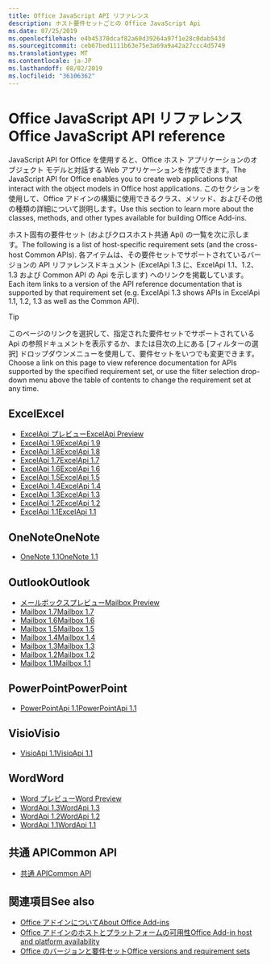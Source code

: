 ```yaml
---
title: Office JavaScript API リファレンス
description: ホスト要件セットごとの Office JavaScript Api
ms.date: 07/25/2019
ms.openlocfilehash: e4b45370dcaf82a60d39264a97f1e28c0dab543d
ms.sourcegitcommit: ceb67bed1111b63e75e3a69a9a42a27ccc4d5749
ms.translationtype: MT
ms.contentlocale: ja-JP
ms.lasthandoff: 08/02/2019
ms.locfileid: "36106362"
---
```

# <a name="office-javascript-api-reference"></a><span data-ttu-id="abfea-103">Office JavaScript API リファレンス</span><span class="sxs-lookup"><span data-stu-id="abfea-103">Office JavaScript API reference</span></span>

<span data-ttu-id="abfea-104">JavaScript API for Office を使用すると、Office ホスト アプリケーションのオブジェクト モデルと対話する Web アプリケーションを作成できます。</span><span class="sxs-lookup"><span data-stu-id="abfea-104">The JavaScript API for Office enables you to create web applications that interact with the object models in Office host applications.</span></span> <span data-ttu-id="abfea-105">このセクションを使用して、Office アドインの構築に使用できるクラス、メソッド、およびその他の種類の詳細について説明します。</span><span class="sxs-lookup"><span data-stu-id="abfea-105">Use this section to learn more about the classes, methods, and other types available for building Office Add-ins.</span></span>

<span data-ttu-id="abfea-106">ホスト固有の要件セット (およびクロスホスト共通 Api) の一覧を次に示します。</span><span class="sxs-lookup"><span data-stu-id="abfea-106">The following is a list of host-specific requirement sets (and the cross-host Common APIs).</span></span> <span data-ttu-id="abfea-107">各アイテムは、その要件セットでサポートされているバージョンの API リファレンスドキュメント (ExcelApi 1.3 に、ExcelApi 1.1、1.2、1.3 および Common API の Api を示します) へのリンクを掲載しています。</span><span class="sxs-lookup"><span data-stu-id="abfea-107">Each item links to a version of the API reference documentation that is supported by that requirement set (e.g. ExcelApi 1.3 shows APIs in ExcelApi 1.1, 1.2, 1.3 as well as the Common API).</span></span>

> [!TIP]
> <span data-ttu-id="abfea-108">このページのリンクを選択して、指定された要件セットでサポートされている Api の参照ドキュメントを表示するか、または目次の上にある [フィルターの選択] ドロップダウンメニューを使用して、要件セットをいつでも変更できます。</span><span class="sxs-lookup"><span data-stu-id="abfea-108">Choose a link on this page to view reference documentation for APIs supported by the specified requirement set, or use the filter selection drop-down menu above the table of contents to change the requirement set at any time.</span></span>

## <a name="excel"></a><span data-ttu-id="abfea-109">Excel</span><span class="sxs-lookup"><span data-stu-id="abfea-109">Excel</span></span>

- [<span data-ttu-id="abfea-110">ExcelApi プレビュー</span><span class="sxs-lookup"><span data-stu-id="abfea-110">ExcelApi Preview</span></span>](/javascript/api/excel?view=excel-js-preview)
- [<span data-ttu-id="abfea-111">ExcelApi 1.9</span><span class="sxs-lookup"><span data-stu-id="abfea-111">ExcelApi 1.9</span></span>](/javascript/api/excel?view=excel-js-1.9)
- [<span data-ttu-id="abfea-112">ExcelApi 1.8</span><span class="sxs-lookup"><span data-stu-id="abfea-112">ExcelApi 1.8</span></span>](/javascript/api/excel?view=excel-js-1.8)
- [<span data-ttu-id="abfea-113">ExcelApi 1.7</span><span class="sxs-lookup"><span data-stu-id="abfea-113">ExcelApi 1.7</span></span>](/javascript/api/excel?view=excel-js-1.7)
- [<span data-ttu-id="abfea-114">ExcelApi 1.6</span><span class="sxs-lookup"><span data-stu-id="abfea-114">ExcelApi 1.6</span></span>](/javascript/api/excel?view=excel-js-1.6)
- [<span data-ttu-id="abfea-115">ExcelApi 1.5</span><span class="sxs-lookup"><span data-stu-id="abfea-115">ExcelApi 1.5</span></span>](/javascript/api/excel?view=excel-js-1.5)
- [<span data-ttu-id="abfea-116">ExcelApi 1.4</span><span class="sxs-lookup"><span data-stu-id="abfea-116">ExcelApi 1.4</span></span>](/javascript/api/excel?view=excel-js-1.4)
- [<span data-ttu-id="abfea-117">ExcelApi 1.3</span><span class="sxs-lookup"><span data-stu-id="abfea-117">ExcelApi 1.3</span></span>](/javascript/api/excel?view=excel-js-1.3)
- [<span data-ttu-id="abfea-118">ExcelApi 1.2</span><span class="sxs-lookup"><span data-stu-id="abfea-118">ExcelApi 1.2</span></span>](/javascript/api/excel?view=excel-js-1.2)
- [<span data-ttu-id="abfea-119">ExcelApi 1.1</span><span class="sxs-lookup"><span data-stu-id="abfea-119">ExcelApi 1.1</span></span>](/javascript/api/excel?view=excel-js-1.1)

## <a name="onenote"></a><span data-ttu-id="abfea-120">OneNote</span><span class="sxs-lookup"><span data-stu-id="abfea-120">OneNote</span></span>

- [<span data-ttu-id="abfea-121">OneNote 1.1</span><span class="sxs-lookup"><span data-stu-id="abfea-121">OneNote 1.1</span></span>](/javascript/api/onenote?view=onenote-js-1.1)

## <a name="outlook"></a><span data-ttu-id="abfea-122">Outlook</span><span class="sxs-lookup"><span data-stu-id="abfea-122">Outlook</span></span>

- [<span data-ttu-id="abfea-123">メールボックスプレビュー</span><span class="sxs-lookup"><span data-stu-id="abfea-123">Mailbox Preview</span></span>](/javascript/api/outlook?view=outlook-js-preview)
- [<span data-ttu-id="abfea-124">Mailbox 1.7</span><span class="sxs-lookup"><span data-stu-id="abfea-124">Mailbox 1.7</span></span>](/javascript/api/outlook?view=outlook-js-1.7)
- [<span data-ttu-id="abfea-125">Mailbox 1.6</span><span class="sxs-lookup"><span data-stu-id="abfea-125">Mailbox 1.6</span></span>](/javascript/api/outlook?view=outlook-js-1.6)
- [<span data-ttu-id="abfea-126">Mailbox 1.5</span><span class="sxs-lookup"><span data-stu-id="abfea-126">Mailbox 1.5</span></span>](/javascript/api/outlook?view=outlook-js-1.5)
- [<span data-ttu-id="abfea-127">Mailbox 1.4</span><span class="sxs-lookup"><span data-stu-id="abfea-127">Mailbox 1.4</span></span>](/javascript/api/outlook?view=outlook-js-1.4)
- [<span data-ttu-id="abfea-128">Mailbox 1.3</span><span class="sxs-lookup"><span data-stu-id="abfea-128">Mailbox 1.3</span></span>](/javascript/api/outlook?view=outlook-js-1.3)
- [<span data-ttu-id="abfea-129">Mailbox 1.2</span><span class="sxs-lookup"><span data-stu-id="abfea-129">Mailbox 1.2</span></span>](/javascript/api/outlook?view=outlook-js-1.2)
- [<span data-ttu-id="abfea-130">Mailbox 1.1</span><span class="sxs-lookup"><span data-stu-id="abfea-130">Mailbox 1.1</span></span>](/javascript/api/outlook?view=outlook-js-1.1)

## <a name="powerpoint"></a><span data-ttu-id="abfea-131">PowerPoint</span><span class="sxs-lookup"><span data-stu-id="abfea-131">PowerPoint</span></span>

- [<span data-ttu-id="abfea-132">PowerPointApi 1.1</span><span class="sxs-lookup"><span data-stu-id="abfea-132">PowerPointApi 1.1</span></span>](/javascript/api/powerpoint?view=powerpoint-js-1.1)

## <a name="visio"></a><span data-ttu-id="abfea-133">Visio</span><span class="sxs-lookup"><span data-stu-id="abfea-133">Visio</span></span>

- [<span data-ttu-id="abfea-134">VisioApi 1.1</span><span class="sxs-lookup"><span data-stu-id="abfea-134">VisioApi 1.1</span></span>](/javascript/api/visio?view=visio-js-1.1)

## <a name="word"></a><span data-ttu-id="abfea-135">Word</span><span class="sxs-lookup"><span data-stu-id="abfea-135">Word</span></span>

- [<span data-ttu-id="abfea-136">Word プレビュー</span><span class="sxs-lookup"><span data-stu-id="abfea-136">Word Preview</span></span>](/javascript/api/word?view=word-js-preview)
- [<span data-ttu-id="abfea-137">WordApi 1.3</span><span class="sxs-lookup"><span data-stu-id="abfea-137">WordApi 1.3</span></span>](/javascript/api/word?view=word-js-1.3)
- [<span data-ttu-id="abfea-138">WordApi 1.2</span><span class="sxs-lookup"><span data-stu-id="abfea-138">WordApi 1.2</span></span>](/javascript/api/word?view=word-js-1.2)
- [<span data-ttu-id="abfea-139">WordApi 1.1</span><span class="sxs-lookup"><span data-stu-id="abfea-139">WordApi 1.1</span></span>](/javascript/api/word?view=word-js-1.1)

## <a name="common-api"></a><span data-ttu-id="abfea-140">共通 API</span><span class="sxs-lookup"><span data-stu-id="abfea-140">Common API</span></span>

- [<span data-ttu-id="abfea-141">共通 API</span><span class="sxs-lookup"><span data-stu-id="abfea-141">Common API</span></span>](/javascript/api/office?view=common-js)

## <a name="see-also"></a><span data-ttu-id="abfea-142">関連項目</span><span class="sxs-lookup"><span data-stu-id="abfea-142">See also</span></span>

- [<span data-ttu-id="abfea-143">Office アドインについて</span><span class="sxs-lookup"><span data-stu-id="abfea-143">About Office Add-ins</span></span>](/office/dev/add-ins/overview)
- [<span data-ttu-id="abfea-144">Office アドインのホストとプラットフォームの可用性</span><span class="sxs-lookup"><span data-stu-id="abfea-144">Office Add-in host and platform availability</span></span>](/office/dev/add-ins/overview/office-add-in-availability)
- [<span data-ttu-id="abfea-145">Office のバージョンと要件セット</span><span class="sxs-lookup"><span data-stu-id="abfea-145">Office versions and requirement sets</span></span>](/office/dev/add-ins/develop/office-versions-and-requirement-sets)
